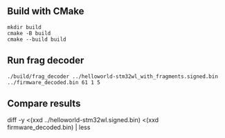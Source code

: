 
## Build with CMake

```
mkdir build
cmake -B build
cmake --build build
```

## Run frag decoder

```
./build/frag_decoder ../helloworld-stm32wl_with_fragments.signed.bin ../firmware_decoded.bin 61 1 5
```

## Compare results

diff -y <(xxd ../helloworld-stm32wl.signed.bin) <(xxd firmware_decoded.bin) | less
